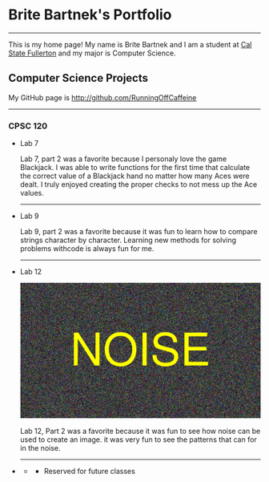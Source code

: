 # Brite Bartnek's Portfolio

---

This is my home page! My name is Brite Bartnek and I am a student at [Cal State Fullerton](http://www.fullerton.edu/) and my major is Computer Science.

## Computer Science Projects

My GitHub page is http://github.com/RunningOffCaffeine

---

### CPSC 120

* Lab 7

    Lab 7, part 2 was a favorite because I personaly love the game Blackjack. I was able to write functions for the first time
    that calculate the correct value of a Blackjack hand no matter how many Aces were dealt. I truly enjoyed creating the proper checks to not mess up the Ace values.

    ---

* Lab 9

    Lab 9, part 2 was a favorite because it was fun to learn how to compare strings character by character. Learning new methods for solving problems withcode is always fun for me.

    ---

* Lab 12

    ![noise Imposed Image](Noise.gif)

    Lab 12, Part 2 was a favorite because it was fun to see how noise can be used to create an image. it was very fun to see the patterns that can for in the noise.

    ---

* * * Reserved for future classes
